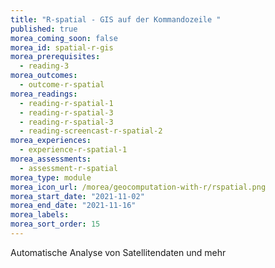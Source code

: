 ```yaml
---
title: "R-spatial - GIS auf der Kommandozeile "
published: true
morea_coming_soon: false
morea_id: spatial-r-gis
morea_prerequisites:
  - reading-3
morea_outcomes:
  - outcome-r-spatial
morea_readings:
  - reading-r-spatial-1
  - reading-r-spatial-3
  - reading-r-spatial-3
  - reading-screencast-r-spatial-2
morea_experiences:
  - experience-r-spatial-1  
morea_assessments:
  - assessment-r-spatial
morea_type: module
morea_icon_url: /morea/geocomputation-with-r/rspatial.png
morea_start_date: "2021-11-02"
morea_end_date: "2021-11-16"
morea_labels:
morea_sort_order: 15
---
```


Automatische Analyse von Satellitendaten und mehr 
